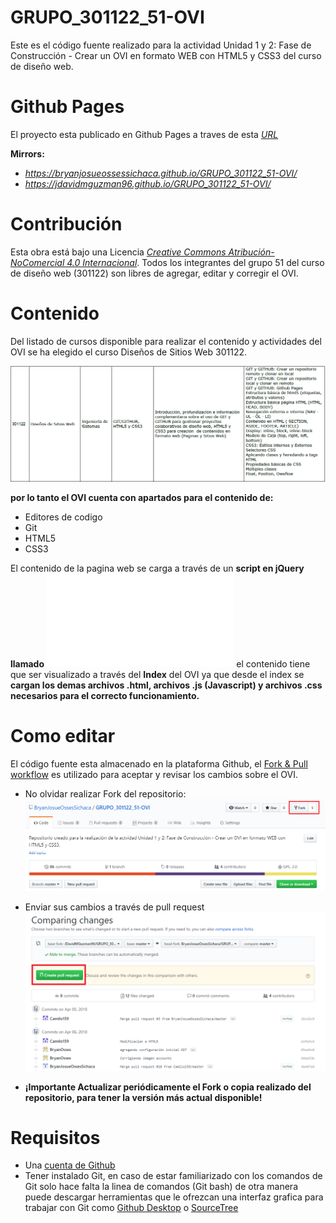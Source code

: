 # GRUPO_301122_51-OVI

Este es el código fuente realizado para la actividad Unidad 1 y 2: Fase de Construcción - Crear un OVI en formato WEB con HTML5 y CSS3 del curso de diseño web.

# Github Pages

El proyecto esta publicado en Github Pages a traves de esta [*URL*](https://bryanjosueossessichaca.github.io/GRUPO_301122_51-OVI/) 

**Mirrors:**

* *https://bryanjosueossessichaca.github.io/GRUPO_301122_51-OVI/*
* *https://jdavidmguzman96.github.io/GRUPO_301122_51-OVI/*

# Contribución

Esta obra está bajo una Licencia [*Creative Commons Atribución-NoComercial 4.0 Internacional*](https://creativecommons.org/licenses/by-nc/4.0/).
Todos los integrantes del grupo 51 del curso de diseño web (301122) son libres de agregar, editar y corregir el OVI. 

# Contenido

Del listado de cursos disponible para realizar el contenido y actividades del OVI se ha elegido el curso Diseños de Sitios Web 301122.

![contenido button](Imagenes/contenido.png)

**por lo tanto el OVI cuenta con apartados para el contenido de:**

* Editores de codigo
* Git
* HTML5
* CSS3

El contenido de la pagina web se carga a través de un **script en jQuery llamado ![Script_agregar_contenido.js](Javascript/Script_agregar_contenido.js)** el contenido tiene que ser visualizado a través del **Index** del OVI ya que desde el index se **cargan los demas archivos .html, archivos .js (Javascript) y archivos .css necesarios para el correcto funcionamiento.**

# Como editar

El código fuente esta almacenado en la plataforma Github, el [Fork & Pull workflow](https://help.github.com/articles/using-pull-requests) es utilizado para aceptar y revisar los cambios sobre el OVI.

* No olvidar realizar Fork del repositorio:
![Fork button](Imagenes/fork.png)

* Enviar sus cambios a través de pull request
![pullRequest button](Imagenes/pull-request.png)

* **¡Importante Actualizar periódicamente el Fork o copia realizado del repositorio, para tener la versión más actual disponible!**


# Requisitos

* Una [cuenta de Github](https://github.com)
* Tener instalado Git, en caso de estar familiarizado con los comandos de Git solo hace falta la linea de comandos (Git bash) de otra manera puede descargar herramientas que le ofrezcan una interfaz grafica para trabajar con Git como [Github Desktop](https://desktop.github.com/) o [SourceTree](https://www.sourcetreeapp.com/)

